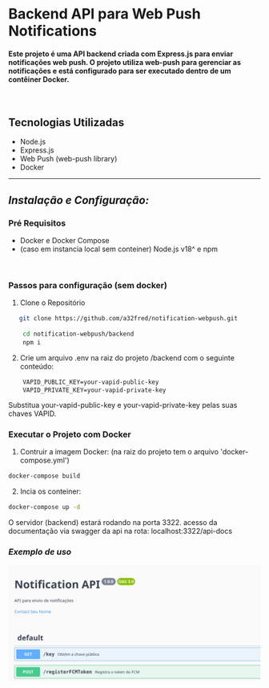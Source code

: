 # Backend API para Web Push Notifications
<h4>Este projeto é uma API backend criada com Express.js para enviar notificações web push. O projeto utiliza web-push para gerenciar as notificações e está configurado para ser executado dentro de um contêiner Docker.</h4><br/>


## Tecnologias Utilizadas
- Node.js
- Express.js
- Web Push (web-push library)
- Docker

<hr/>

## *Instalação e Configuração:* 
### Pré Requisitos 
 - Docker e Docker Compose
 - (caso em instancia local sem conteiner) Node.js v18^ e npm 
<br/>

### Passos para configuração (sem docker)
 1. Clone o Repositório
 ```sh
    git clone https://github.com/a32fred/notification-webpush.git
 ```

```sh
    cd notification-webpush/backend
    npm i
 ```

 2. Crie um arquivo .env na raiz do projeto /backend com o seguinte conteúdo:
```plaintext
    VAPID_PUBLIC_KEY=your-vapid-public-key
    VAPID_PRIVATE_KEY=your-vapid-private-key
```
 Substitua your-vapid-public-key e your-vapid-private-key pelas suas chaves VAPID.

 ### Executar o Projeto com Docker
1. Contruir a imagem Docker: (na raiz do projeto tem o arquivo 'docker-compose.yml')
```sh
docker-compose build
```

2. Incia os conteiner:
```sh
docker-compose up -d 
```

O servidor (backend) estará rodando na porta 3322.
    acesso da documentação via swagger da api na rota: localhost:3322/api-docs

### *Exemplo de uso*
<img src="/backend/public/Swagger-api.png" alt="Imagem de Exemplificação da api">
